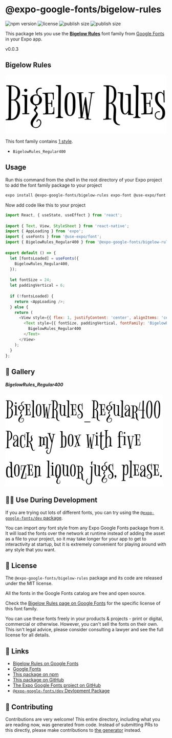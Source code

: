 # @expo-google-fonts/bigelow-rules

![npm version](https://flat.badgen.net/npm/v/@expo-google-fonts/bigelow-rules)
![license](https://flat.badgen.net/github/license/expo/google-fonts)
![publish size](https://flat.badgen.net/packagephobia/install/@expo-google-fonts/bigelow-rules)
![publish size](https://flat.badgen.net/packagephobia/publish/@expo-google-fonts/bigelow-rules)

This package lets you use the [**Bigelow Rules**](https://fonts.google.com/specimen/Bigelow+Rules) font family from [Google Fonts](https://fonts.google.com/) in your Expo app.

v0.0.3

## Bigelow Rules

![Bigelow Rules](./font-family.png)

This font family contains [1 style](#-gallery).

- `BigelowRules_Regular400`

## Usage

Run this command from the shell in the root directory of your Expo project to add the font family package to your project
```sh
expo install @expo-google-fonts/bigelow-rules expo-font @use-expo/font
```

Now add code like this to your project
```js
import React, { useState, useEffect } from 'react';

import { Text, View, StyleSheet } from 'react-native';
import { AppLoading } from 'expo';
import { useFonts } from '@use-expo/font';
import { BigelowRules_Regular400 } from '@expo-google-fonts/bigelow-rules';

export default () => {
  let [fontsLoaded] = useFonts({
    BigelowRules_Regular400,
  });

  let fontSize = 24;
  let paddingVertical = 6;

  if (!fontsLoaded) {
    return <AppLoading />;
  } else {
    return (
      <View style={{ flex: 1, justifyContent: 'center', alignItems: 'center' }}>
        <Text style={{ fontSize, paddingVertical, fontFamily: 'BigelowRules_Regular400' }}>
          BigelowRules_Regular400
        </Text>
      </View>
    );
  }
};

```

## 🔡 Gallery

##### BigelowRules_Regular400
![BigelowRules_Regular400](./b86229b1bc741bc11ef0517467d96769485504f74278c1011120697a17d74d26.ttf.png)


## 👩‍💻 Use During Development

If you are trying out lots of different fonts, you can try using the [`@expo-google-fonts/dev` package](https://github.com/expo/google-fonts/tree/master/font-packages/dev#readme).

You can import *any* font style from any Expo Google Fonts package from it. It will load the fonts
over the network at runtime instead of adding the asset as a file to your project, so it may take longer
for your app to get to interactivity at startup, but it is extremely convenient
for playing around with any style that you want.

## 📖 License

The `@expo-google-fonts/bigelow-rules` package and its code are released under the MIT license.

All the fonts in the Google Fonts catalog are free and open source.

Check the [Bigelow Rules page on Google Fonts](https://fonts.google.com/specimen/Bigelow+Rules) for the specific license of this font family.

You can use these fonts freely in your products & projects - print or digital, commercial or otherwise. However, you can't sell the fonts on their own. This isn't legal advice, please consider consulting a lawyer and see the full license for all details.

## 🔗 Links

- [Bigelow Rules on Google Fonts](https://fonts.google.com/specimen/Bigelow+Rules)
- [Google Fonts](https://fonts.google.com/)
- [This package on npm](https://www.npmjs.com/package/@expo-google-fonts/bigelow-rules)
- [This package on GitHub](https://github.com/expo/google-fonts/tree/master/font-packages/bigelow-rules)
- [The Expo Google Fonts project on GitHub](https://github.com/expo/google-fonts)
- [`@expo-google-fonts/dev` Devlopment Package](https://github.com/expo/google-fonts/tree/master/font-packages/dev)


## 🤝 Contributing

Contributions are very welcome! This entire directory, including what you are reading now, was generated from code. Instead of submitting PRs to this directly, please make contributions to [the generator](https://github.com/expo/google-fonts/tree/master/packages/generator) instead.
